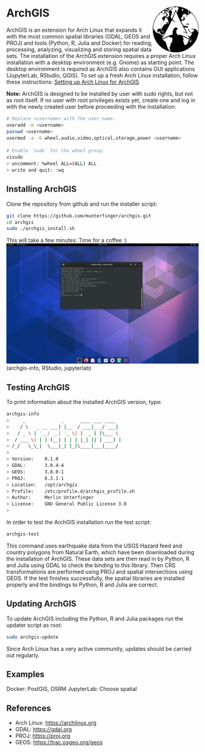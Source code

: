 # ArchGIS <img src="docs/figures/archgis_logo.png" align="right" alt="" width="120" />

ArchGIS is an extension for Arch Linux that expands it with the most common
spatial libraries (GDAL, GEOS and PROJ) and tools (Python, R, Julia and Docker) for
reading, processing, analyzing, visualizing and storing spatial data sets.
The installation of the ArchGIS extension requires a proper Arch Linux installation
with a desktop environment (e.g. Gnome) as starting point. The desktop environment
is required as ArchGIS also contains GUI applications (JupyterLab, RStudio, QGIS).
To set up a fresh Arch Linux installation, follow these instructions: [Setting up Arch Linux for ArchGIS](docs/SETUP.md)

**Note:** ArchGIS is designed to be installed by user with sudo rights,
but not as root itself. If no user with root privileges exists yet,
create one and log in with the newly created user before proceeding with the
installation:
``` bash
# Replace <username> with the user name:
useradd -m <username>
passwd <username>
usermod -a -G wheel,audio,video,optical,storage,power <username>

# Enable `sudo` for the wheel group:
visudo
> uncomment: %wheel ALL=(ALL) ALL
> write and quit: :wq
```

## Installing ArchGIS
Clone the repository from github and run the installer script:
``` bash
git clone https://github.com/munterfinger/archgis.git
cd archgis
sudo ./archgis_install.sh
```
This will take a few minutes: Time for a coffee :)
![](/docs/figures/archgis_desktop.png)
(archgis-info, RStudio, jupyterlab)

## Testing ArchGIS

To print information about the installed ArchGIS version, type:

``` bash
archgis-info
>     _             _      ____ ___ ____  
>    / \   _ __ ___| |__  / ___|_ _/ ___| 
>   / _ \ | '__/ __| '_ \| |  _ | |\___ \ 
>  / ___ \| | | (__| | | | |_| || | ___) |
> /_/   \_\_|  \___|_| |_|\____|___|____/ 
>                                         
> Version:    0.1.0
> GDAL:       3.0.4-4
> GEOS:       3.8.0-1
> PROJ:       6.3.1-1
> Location:   /opt/archgis
> Profile:    /etc/profile.d/archgis_profile.sh
> Author:     Merlin Unterfinger
> License:    GNU General Public License 3.0
> 
```

In order to test the ArchGIS installation run the test script:
``` bash
archgis-test
```

This command uses earthquake data from the USGS Hazard feed and country polygons
from Natural Earth, which have been downloaded during the installation of ArchGIS.
These data sets are then read in by Python, R and Julia using GDAL to check the binding
to this library. Then CRS transformations are performed using PROJ and spatial
intersections using GEOS. If the test finishes successfully, the spatial libraries
are installed properly and the bindings to Python, R and Julia are correct.


## Updating ArchGIS
To update ArchGIS including the Python, R and Julia packages run the updater script as root:
``` bash
sudo archgis-update
```
Since Arch Linux has a very active community, updates should be carried out regularly.

## Examples
Docker: PostGIS, OSRM
JupyterLab: Choose spatial

## References

* Arch Linux: https://archlinux.org
* GDAL: https://gdal.org
* PROJ: https://proj.org
* GEOS: https://trac.osgeo.org/geos
